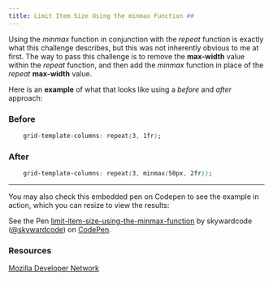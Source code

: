 ```yaml
---
title: Limit Item Size Using the minmax Function ##
---
```


Using the *minmax* function in conjunction with the *repeat* function is exactly what this challenge describes, but this was not inherently obvious to me at first. The way to pass this challenge is to remove the **max-width** value within the *repeat* function, and then add the *minmax* function in place of the *repeat* **max-width** value.

Here is an **example** of what that looks like using a *before* and *after* approach:

### Before ###
```css
    grid-template-columns: repeat(3, 1fr);
```
### After ###
```css
    grid-template-columns: repeat(3, minmax(50px, 2fr));
```
---

You may also check this embedded pen on Codepen to see the example in action, which you can resize to view the results:

<p data-height="265" data-theme-id="0" data-slug-hash="EeGGze" data-default-tab="css,result" data-user="skywardcode" data-pen-title="limit-item-size-using-the-minmax-function" class="codepen">See the Pen <a href="https://codepen.io/skywardcode/pen/EeGGze/">limit-item-size-using-the-minmax-function</a> by skywardcode (<a href="https://codepen.io/skywardcode">@skywardcode</a>) on <a href="https://codepen.io">CodePen</a>.</p>

### Resources ###
[Mozilla Developer Network](https://developer.mozilla.org/en-US/docs/Web/CSS/minmax)